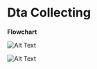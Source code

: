 # Dta Collecting

**Flowchart**

![Alt Text](https://github.com/ornaman-dev/Bangkit-MachineLearning/blob/main/Data%20Collection/assets/FlowChart.png)

![Alt Text](https://github.com/ornaman-dev/Bangkit-MachineLearning/blob/main/Data%20Collection/assets/DataCollection.png)
